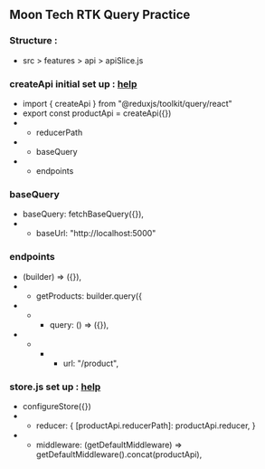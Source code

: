 ## Moon Tech RTK Query Practice

### Structure :

- src > features > api > apiSlice.js

### createApi initial set up : [help](https://redux-toolkit.js.org/tutorials/rtk-query#create-an-api-service)

- import { createApi } from "@reduxjs/toolkit/query/react"
- export const productApi = createApi({})
- - reducerPath
- - baseQuery
- - endpoints

### baseQuery

- baseQuery: fetchBaseQuery({}),
- - baseUrl: "http://localhost:5000"

### endpoints

- (builder) => ({}),
- - getProducts: builder.query({
- - - query: () => ({}),
- - - - url: "/product",

### store.js set up : [help](https://redux-toolkit.js.org/tutorials/rtk-query#add-the-service-to-your-store)

- configureStore({})
- - reducer: { [productApi.reducerPath]: productApi.reducer, }
- - middleware: (getDefaultMiddleware) => getDefaultMiddleware().concat(productApi),
